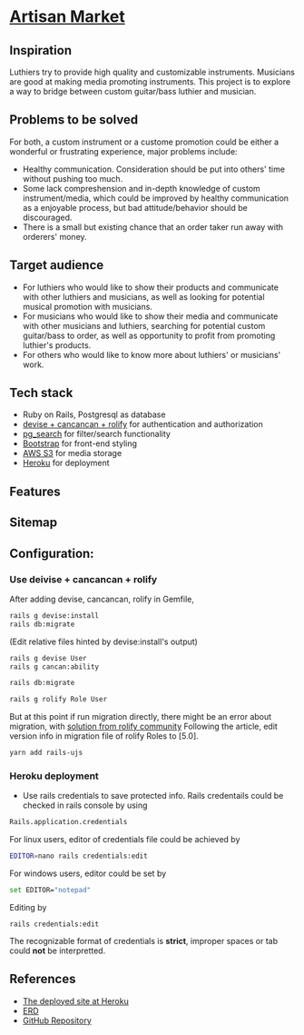 # [Artisan Market](https://shrouded-wave-42515.herokuapp.com/)


## Inspiration

Luthiers try to provide high quality and customizable instruments.
Musicians are good at making media promoting instruments.
This project is to explore a way to bridge between custom guitar/bass luthier and musician.

## Problems to be solved

For both, a custom instrument or a custome promotion could be either a wonderful or frustrating experience, major problems include:
- Healthy communication. Consideration should be put into others' time without pushing too much.
- Some lack compreshension and in-depth knowledge of custom instrument/media, which could be improved by healthy communication as a enjoyable process, but bad attitude/behavior should be discouraged.
- There is a small but existing chance that an order taker run away with orderers' money.

## Target audience

- For luthiers who would like to show their products and communicate with other luthiers and musicians, as well as looking for potential musical promotion with musicians.
- For musicians who would like to show their media and communicate with other musicians and luthiers, searching for potential custom guitar/bass to order, as well as opportunity to profit from promoting luthier's products.
- For others who would like to know more about luthiers' or musicians' work.

## Tech stack

- Ruby on Rails, Postgresql as database
- [devise + cancancan + rolify]([https://](https://github.com/RolifyCommunity/rolify/wiki/Devise---CanCanCan---rolify-Tutorial)) for authentication and authorization
- [pg_search](https://github.com/Casecommons/pg_search) for filter/search functionality
- [Bootstrap](https://getbootstrap.com/) for front-end styling
- [AWS S3](https://aws.amazon.com/) for media storage
- [Heroku](https://www.heroku.com/) for deployment

## Features

## Sitemap

## Configuration:

### Use deivise + cancancan + rolify

After adding devise, cancancan, rolify in Gemfile,
```bash
rails g devise:install
rails db:migrate
```
(Edit relative files hinted by devise:install's output)
```bash
rails g devise User
rails g cancan:ability

rails db:migrate
```


```bash
rails g rolify Role User
```
But at this point if run migration directly, there might be an error about migration, with [solution from rolify community](https://github.com/RolifyCommunity/rolify/issues/444)
Following the article, edit version info in migration file of rolify Roles to [5.0].

```bash
yarn add rails-ujs
```

### Heroku deployment
- Use rails credentials to save protected info.
Rails credentails could be checked in rails console by using
```bash
Rails.application.credentials
```
For linux users, editor of credentials file could be achieved by
```bash
EDITOR=nano rails credentials:edit
```
For windows users, editor could be set by
```bash
set EDITOR="notepad"
```
Editing by
```
rails credentials:edit
```
The recognizable format of credentials is **strict**, improper spaces or tab could **not** be interpretted.

## References
- [The deployed site at Heroku](https://shrouded-wave-42515.herokuapp.com/)
- [ERD](https://app.lucidchart.com/invitations/accept/a5f8eeda-5c7e-4930-9a24-e9fbbd283dea)
- [GitHub Repository](https://github.com/bcehmu/artisan_market)




